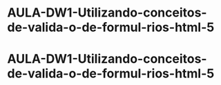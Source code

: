 # AULA-DW1-Utilizando-conceitos-de-valida-o-de-formul-rios-html-5
# AULA-DW1-Utilizando-conceitos-de-valida-o-de-formul-rios-html-5

